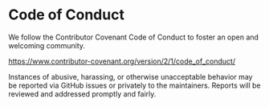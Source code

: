 # Code of Conduct

We follow the Contributor Covenant Code of Conduct to foster an open and welcoming community.

https://www.contributor-covenant.org/version/2/1/code_of_conduct/

Instances of abusive, harassing, or otherwise unacceptable behavior may be reported via GitHub issues or privately to the maintainers. Reports will be reviewed and addressed promptly and fairly.

